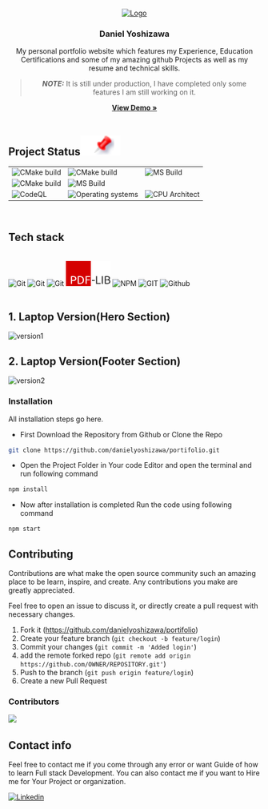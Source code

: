 <br />
<div align="center">
  <a href="https://danielportfolio.vercel.app/">
    <img src="https://i.ibb.co/G3WnB0F/readme.png" alt="Logo" width="260">
  </a>

  <h3 align="center">Daniel Yoshizawa</h3>
<div align="center">

  <p align="center"> 

My personal portfolio website which features my Experience, Education
Certifications and some of my amazing github Projects as well as my resume and technical skills.<br/>
> **_NOTE:_**  It is still under production, I have completed only some features I am still working on it.
</p>
</div>
    <a href="https://danielportfolio.vercel.app/"><strong>View Demo »</strong></a>
    <br />
    <br />

  </p>
</div>

## Project Status[![](https://raw.githubusercontent.com/aregtech/areg-sdk/master/docs/img/pin.svg)](#project-status)
<table class="no-border">
<tr>
    <td><img src="https://badgen.net/github/stars/danielyoshizawa/portifolio" alt="CMake build"/></td>
    <td><img src="https://badgen.net/github/forks/danielyoshizawa/portifolio" alt="CMake build"/></td>
    <td><img src="https://img.shields.io/github/search/danielyoshizawa/portifolio/download" alt="MS Build"/></td>
       
  </tr>
  <tr>
    <td><img src="https://img.shields.io/github/languages/code-size/danielyoshizawa/portifolio?style=flat-square" alt="CMake build"/></td>
    <td><img src="https://img.shields.io/github/repo-size/danielyoshizawa/portifolio" alt="MS Build"/></td>

  </tr>
  <tr>
      <td><img src="https://img.shields.io/github/last-commit/danielyoshizawa/portifolio" alt="CodeQL"/></td>
    <td><img src="https://img.shields.io/github/issues/danielyoshizawa/portifolio" alt="Operating systems"/></td>
    <td><img src="https://img.shields.io/github/issues-pr/danielyoshizawa/portifolio" alt="CPU Architect"/></td>
      

  </tr>
</table>
<br />

## Tech stack 

<br />

<div>
	<img height="50" src="https://img.shields.io/badge/react.js-6DA55F?style=for-the-badge&logo=react.js&logoColor=white" alt="Git" title="Git" />
  <img height="50" src="https://img.shields.io/badge/css-%23563D7C.svg?style=for-the-badge&logo=css&logoColor=white" alt="Git" title="Git" /> <img height="50" src="https://img.shields.io/badge/javascript-%23323330.svg?style=for-the-badge&logo=javascript&logoColor=%23F7DF1E" alt="Git" title="Git" /> <img height="50" src="https://raw.githubusercontent.com/Hopding/pdf-lib-docs/master/assets/logo-full.svg?sanitize=true" alt="Git" title="Git" />
  <img height="50" src="https://img.shields.io/badge/NPM-%23CB3837.svg?style=for-the-badge&logo=npm&logoColor=white" alt="NPM" title="NPM" /> <img height="50" src="https://img.shields.io/badge/git-%23F05033.svg?style=for-the-badge&logo=git&logoColor=white" alt="GIT" title="GIT" /> 
  <img height="50" src="https://img.shields.io/badge/github-%23121011.svg?style=for-the-badge&logo=github&logoColor=white" alt="Github" title="Github" /> 
	</div>

<br />

## 1. Laptop Version(Hero Section)
![version1](https://github.com/codewithsonyy/portfolio/assets/114895266/7b3041ad-a26e-450f-8aec-ba9808886b2f)

## 2. Laptop Version(Footer Section)
![version2](https://github.com/codewithsonyy/portfolio/assets/114895266/92a03475-c73b-44ba-bb03-5a2aaf618253)

### Installation 

All installation steps go here.

* First Download the Repository from Github or Clone the Repo

```sh
git clone https://github.com/danielyoshizawa/portifolio.git
```
* Open the Project Folder in Your code Editor and open the terminal and run following command

```sh
npm install
```

* Now after installation is completed Run the code using following command

```sh
npm start
```


## Contributing 

Contributions are what make the open source community such an amazing place to be learn, inspire, and create. Any contributions you make are greatly appreciated.

Feel free to open an issue to discuss it, or directly create a pull request with necessary changes.

1. Fork it (<https://github.com/danielyoshizawa/portifolio>)
2. Create your feature branch (`git checkout -b feature/login`)
3. Commit your changes (`git commit -m 'Added login'`)
4. add the remote forked repo (`git remote add origin https://github.com/OWNER/REPOSITORY.git'`)
5. Push to the branch (`git push origin feature/login`)
6. Create a new Pull Request

### Contributors

<a href="https://github.com/danielyoshizawa/portifolio/graphs/contributors">
  <img src="https://contrib.rocks/image?repo=danielyoshizawa/portifolio" />
</a>

## Contact info

Feel free to contact me if you come through any error or want Guide of how to learn Full stack Development. You can also contact me if you want to Hire me for Your Project or organization.

<a href ="https://www.linkedin.com/in/danielyoshizawa/"><img src="https://img.shields.io/badge/linkedin-%230077B5.svg?style=for-the-badge&logo=linkedin&logoColor=white" alt="Linkedin"/></a> 



